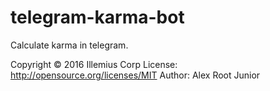 # telegram-karma-bot
Calculate karma in telegram.

Copyright © 2016 Illemius Corp
License: http://opensource.org/licenses/MIT
Author: Alex Root Junior
